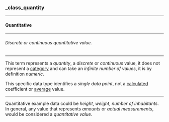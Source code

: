 ### _class_quantity



------
#### Quantitative



------
###### Discrete or continuous quantitative value.



------
This term represents a *quantity*, a *discrete* or *continuous* value, it does not represent a [category](_class_category) and can take an *infinite number of values*, it is by definition *numeric*.

This specific data type identifies a *single data point*, not a [calculated](_class_quantity_calculated) coefficient or [average](_class_quantity_averaged) value.



------
Quantitative example data could be *height*, *weight*, *number of inhabitants*. In general, any value that represents *amounts* or *actual measurements*, would be considered a *quantitative value*.